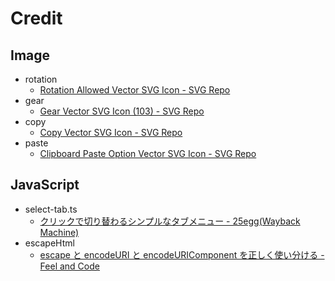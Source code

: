 # Credit

## Image

- rotation
	- [Rotation Allowed Vector SVG Icon - SVG Repo](https://www.svgrepo.com/svg/451856/rotation-allowed "Rotation Allowed Vector SVG Icon - SVG Repo")
- gear
	- [Gear Vector SVG Icon (103) - SVG Repo](https://www.svgrepo.com/svg/479390/gear "Gear Vector SVG Icon (103) - SVG Repo")
- copy
	- [Copy Vector SVG Icon - SVG Repo](https://www.svgrepo.com/svg/3110/copy "Copy Vector SVG Icon - SVG Repo")
- paste
	- [Clipboard Paste Option Vector SVG Icon - SVG Repo](https://www.svgrepo.com/svg/47319/clipboard-paste-option "Clipboard Paste Option Vector SVG Icon - SVG Repo")

## JavaScript

- select-tab.ts
	- [クリックで切り替わるシンプルなタブメニュー - 25egg(Wayback Machine)](http://web.archive.org/web/20220812231056/https://blog.25egg.com/?p=203 "クリックで切り替わるシンプルなタブメニュー - 25egg")
- escapeHtml
	- [escape と encodeURI と encodeURIComponent を正しく使い分ける - Feel and Code](https://aloerina01.github.io/blog/2017-04-28-1 "escape と encodeURI と encodeURIComponent を正しく使い分ける - Feel and Code")